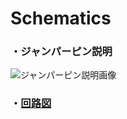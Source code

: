 # Schematics

### ・ジャンパーピン説明
![ジャンパーピン説明画像](https://raw.githubusercontent.com/bit-trade-one/ADRPT8C_Generic_Motor_Controller/master/Schematics/%E3%82%B8%E3%83%A3%E3%83%B3%E3%83%91%E3%83%BC%E3%83%94%E3%83%B3%E8%AA%AC%E6%98%8E.png)

### ・[回路図](https://github.com/bit-trade-one/ADRPT8C_Generic_Motor_Controller/blob/master/Schematics/raspi-bench_v11p_schematics.pdf)
